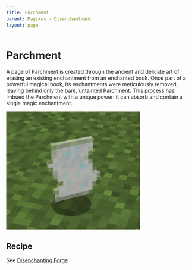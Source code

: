 ```yaml
---
title: Parchment
parent: Magikos - Disenchantment
layout: page
---
```

# Parchment

A page of Parchment is created through the ancient and delicate art of erasing an existing enchantment from an enchanted book.
Once part of a powerful magical book, its enchantments were meticulously removed, leaving behind only the bare, untainted Parchment.
This process has imbued the Parchment with a unique power: it can absorb and contain a single magic enchantment.

![](images/parchment.png)

## Recipe
See [Disenchanting Forge](#disenchanting-forge)
